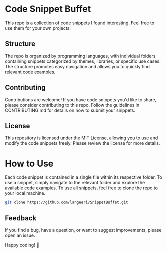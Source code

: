 # Code Snippet Buffet
This repo is a collection of code snippets I found interesting. Feel free to use them for your own projects.

## Structure
The repo is organized by programming languages, with individual folders containing snippets categorized by themes, libraries, or specific use cases. The structure promotes easy navigation and allows you to quickly find relevant code examples.

## Contributing
Contributions are welcome! If you have code snippets you'd like to share, please consider contributing to this repo. Follow the guidelines in CONTRIBUTING.md for details on how to submit your snippets.

## License
This repository is licensed under the MIT License, allowing you to use and modify the code snippets freely. Please review the license for more details.

# How to Use
Each code snippet is contained in a single file within its respective folder. To use a snippet, simply navigate to the relevant folder and explore the available code examples. To use all snippets, feel free to clone the repo to your local machine. 

  ```bash
  git clone https://github.com/langeeri/SnippetBuffet.git
```

## Feedback
If you find a bug, have a question, or want to suggest improvements, please open an issue. 

Happy coding! 🚀


